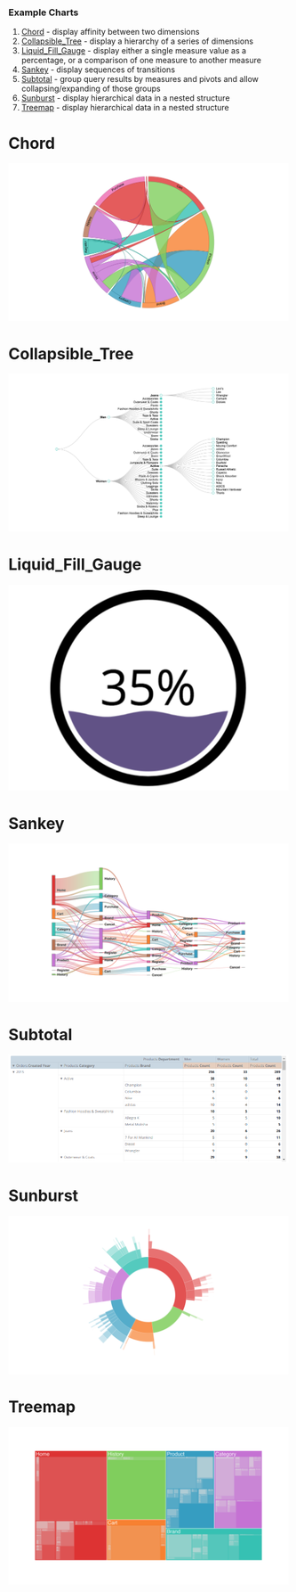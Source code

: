 ### Example Charts

 1. [Chord](#chord) - display affinity between two dimensions
 2. [Collapsible_Tree](#collapsible_tree) - display a hierarchy of a series of dimensions
 3. [Liquid_Fill_Gauge](#liquid_fill_gauge) - display either a single measure value as a percentage, or a comparison of one measure to another measure
 4. [Sankey](#sankey) - display sequences of transitions
 5. [Subtotal](#subtotal) - group query results by measures and pivots and allow collapsing/expanding of those groups
 6. [Sunburst](#sunburst) - display hierarchical data in a nested structure
 7. [Treemap](#treemap) - display hierarchical data in a nested structure

# Chord

[![](chord/chord.png)](/chord/README.md)

# Collapsible_Tree

[![](collapsible_tree/collapsible-tree.png)](/collapsible_tree/README.md)

# Liquid_Fill_Gauge

[![](liquid_fill_gauge/liquid_fill_gauge.png)](/liquid_fill_gauge/README.md)

# Sankey

[![](sankey/sankey.png)](/sankey/README.md)

# Subtotal

[![](subtotal/subtotal.png)](/subtotal/README.md)

# Sunburst

[![](sunburst/sunburst.png)](/sunburst/README.md)

# Treemap

[![](treemap/treemap.png)](/treemap/README.md)
